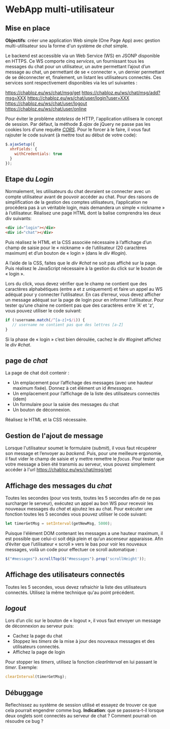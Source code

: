 # WebApp multi-utilisateur 

## Mise en place

**Objectifs**: créer une application Web simple (One Page App) avec gestion multi-utilisateur sou la forme d'un système de *chat* simple.

Le backend est accessible via un Web Service (WS) en JSONP disponible en HTTPS. Ce WS comporte cinq *services*, un fournissant tous les messages du chat pour un utilisateur, un autre permettant l’ajout d’un message au chat, un permettant de se « connecter », un dernier permettant de se déconnecter et, finalement, un listant les utilisateurs connectés. Ces services sont respectivement disponibles via les url suivantes : 

https://chabloz.eu/ws/chat/msg/get
https://chabloz.eu/ws/chat/msg/add?msg=XXX 
https://chabloz.eu/ws/chat/user/login?user=XXX
https://chabloz.eu/ws/chat/user/logout
https://chabloz.eu/ws/chat/user/online

Pour éviter le problème *stateless* de HTTP, l'application utilisera le concept de session. Par défaut, la méthode *$.ajax* de jQuery  ne passe pas les cookies lors d'une requête [*CORS*](https://fr.wikipedia.org/wiki/Cross-origin_resource_sharing). Pour le forcer à le faire, il vous faut rajouter le code suivant (à mettre tout au début de votre code):
```js
$.ajaxSetup({          
  xhrFields: {
    withCredentials: true
  }
});
```

## Etape du *Login*

Normalement, les utilisateurs du chat devraient se connecter avec un compte utilisateur avant de pouvoir accéder au chat. Pour des raisons de simplification de la gestion des comptes utilisateurs, l’application ne procédera pas à un véritable login, mais demandera un simple « nickname » à l’utilisateur. Réalisez une page HTML dont la balise comprendra les deux div suivants: 
```html
<div id="login"></div>
<div id="chat"></div>
```
Puis réalisez le HTML et la CSS associée nécessaire à l’affichage d’un champ de saisie pour le « nickname » de l’utilisateur (20 caractères maximum) et d’un bouton de « login » (dans le *div #login*).

A l’aide de la CSS, faites que le *div #chat* ne soit pas affiché sur la page. Puis réalisez le JavaScript nécessaire à la gestion du click sur le bouton de « login ». 

Lors du click, vous devez vérifier que le champ ne contient que des caractères alphabétiques (entre a et z uniquement) et faire un appel au WS adéquat pour y connecter l’utilisateur. En cas d’erreur, vous devez afficher un message adéquat sur la page de login pour en informer l’utilisateur. Pour tester qu’une chaine ne contient pas que des caractères entre 'A' et 'z', vous pouvez utiliser le code suivant:

```js
if (!username.match(/^[a-z]+$/i)) { 
   // username ne contient pas que des lettres [a-Z]
}
```
 Si la phase de « login » c’est bien déroulée, cachez le *div #login*et affichez le *div #chat*.

##  page de *chat*

La page de chat doit contenir :
- Un emplacement pour l’affichage des messages (avec une hauteur maximum fixée). Donnez à cet élément un id *#messages*.
- Un emplacement pour l’affichage de la liste des utilisateurs connectés (idem)
- Un formulaire pour la saisie des messages du chat
- Un bouton de déconnexion.

Réalisez le HTML et la CSS nécessaire.

## Gestion de l'ajout de message

Lorsque l'utilisateur soumet le formulaire (*submit*), il vous faut récupérer son message et l’envoyer au *backend*. Puis, pour une meilleure ergonomie, il faut vider le champ de saisie et y mettre remettre le *focus*.
Pour tester que votre message a bien été transmis au serveur, vous pouvez simplement accéder à l'url https://chabloz.eu/ws/chat/msg/get

## Affichage des messages du *chat*

Toutes les secondes (pour vos tests, toutes les 5 secondes afin de ne pas surcharger le serveur), exécutez un appel au bon WS pour recevoir les nouveaux messages du *chat* et ajoutez les au chat. Pour exécuter une fonction toutes les 5 secondes vous pouvez utiliser le code suivant:
```js
let timerGetMsg = setInterval(getNewMsg, 5000); 
``` 
Puisque l'élément DOM contenant les messages a une hauteur maximum, il est possible que celui-ci soit déjà plein et qu’un ascenseur apparaisse. Afin d’éviter que l’utilisateur « scroll » vers le bas pour voir les nouveaux messages, voilà un code pour effectuer ce scroll automatique : 

```js
$("#messages").scrollTop($("#messages").prop('scrollHeight'));
``` 

## Affichage des utilisateurs connectés

Toutes les 5 secondes, vous devez rafraichir la liste des utilisateurs connectés. Utilisez la même technique qu'au point précédent.

## *logout*

Lors d’un clic sur le bouton de « logout », il vous faut envoyer un message de déconnexion au serveur puis: 

- Cachez la page du chat
- Stoppez les *timers* de la mise à jour des nouveaux messages et des utilisateurs connectés.
- Affichez la page de login

Pour stopper les *timers*, utilisez la fonction *clearInterval* en lui passant le *timer*. Exemple:

```js
clearInterval(timerGetMsg); 
```

## Débuggage

Reflechissez au système de session utilisé et essayez de trouver ce que cela pourrait engendrer comme bug. **Indication**: que se passera-t-il lorsque deux onglets sont connectés au serveur de chat ? Comment pourrait-on résoudre ce bug ?


<!--stackedit_data:
eyJoaXN0b3J5IjpbNzg5OTE0NjYyXX0=
-->